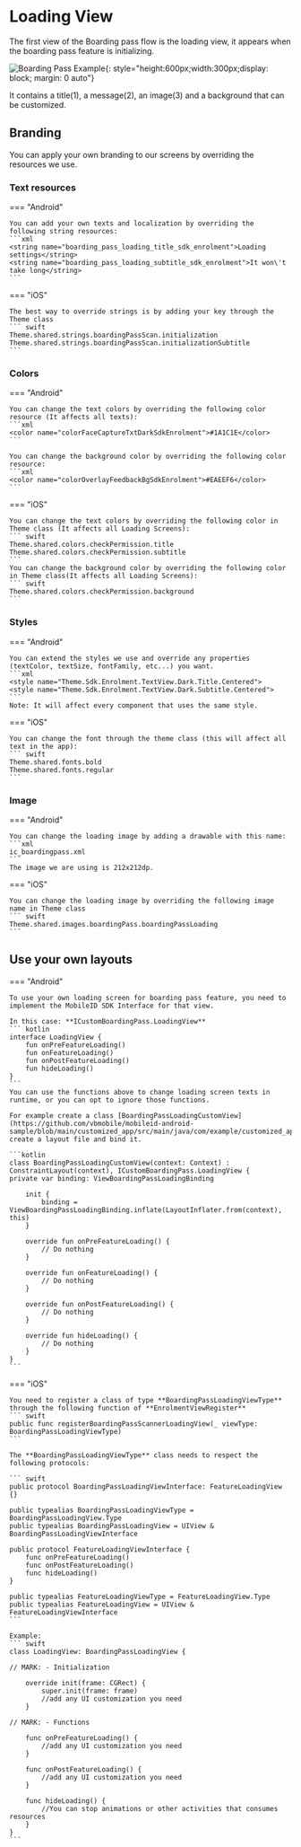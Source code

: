 # Loading View

The first view of the Boarding pass flow is the loading view, it appears when the boarding pass feature is initializing.

![Boarding Pass Example](Assets/BP_Loading_Frame_Labeled.png "Boarding Pass Default Loading Screen"){: style="height:600px;width:300px;display: block; margin: 0 auto"}

It contains a title(1), a message(2), an image(3) and a background that can be customized.

## Branding

You can apply your own branding to our screens by overriding the resources we use.

### Text resources

=== "Android"

    You can add your own texts and localization by overriding the following string resources:
    ```xml
    <string name="boarding_pass_loading_title_sdk_enrolment">Loading settings</string>
    <string name="boarding_pass_loading_subtitle_sdk_enrolment">It won\'t take long</string>
    ```

=== "iOS"

    The best way to override strings is by adding your key through the Theme class
    ``` swift
    Theme.shared.strings.boardingPassScan.initialization
    Theme.shared.strings.boardingPassScan.initializationSubtitle
    ```

### Colors
=== "Android"

    You can change the text colors by overriding the following color resource (It affects all texts):
    ```xml
    <color name="colorFaceCaptureTxtDarkSdkEnrolment">#1A1C1E</color>
    ```

    You can change the background color by overriding the following color resource:
    ```xml
    <color name="colorOverlayFeedbackBgSdkEnrolment">#EAEEF6</color>
    ```

=== "iOS"

    You can change the text colors by overriding the following color in Theme class (It affects all Loading Screens):
    ``` swift
    Theme.shared.colors.checkPermission.title
    Theme.shared.colors.checkPermission.subtitle
    ```
    You can change the background color by overriding the following color in Theme class(It affects all Loading Screens):
    ``` swift
    Theme.shared.colors.checkPermission.background
    ```

### Styles
=== "Android"

    You can extend the styles we use and override any properties (textColor, textSize, fontFamily, etc...) you want.
    ```xml
    <style name="Theme.Sdk.Enrolment.TextView.Dark.Title.Centered">
    <style name="Theme.Sdk.Enrolment.TextView.Dark.Subtitle.Centered">
    ```
    Note: It will affect every component that uses the same style.

=== "iOS"

    You can change the font through the theme class (this will affect all text in the app):
    ``` swift
    Theme.shared.fonts.bold
    Theme.shared.fonts.regular
    ```

### Image

=== "Android"

    You can change the loading image by adding a drawable with this name:
    ```xml
    ic_boardingpass.xml
    ```
    The image we are using is 212x212dp.

=== "iOS"

    You can change the loading image by overriding the following image name in Theme class
    ``` swift
    Theme.shared.images.boardingPass.boardingPassLoading
    ```

## Use your own layouts

=== "Android"

    To use your own loading screen for boarding pass feature, you need to implement the MobileID SDK Interface for that view.

    In this case: **ICustomBoardingPass.LoadingView**
    ``` kotlin
    interface LoadingView {
        fun onPreFeatureLoading()
        fun onFeatureLoading()
        fun onPostFeatureLoading()
        fun hideLoading()
    }
    ```
    You can use the functions above to change loading screen texts in runtime, or you can opt to ignore those functions.
    
    For example create a class [BoardingPassLoadingCustomView](https://github.com/vbmobile/mobileid-android-sample/blob/main/customized_app/src/main/java/com/example/customized_app/presentation/readBoardingPass/customViews/BoardingPassLoadingCustomView.kt), create a layout file and bind it.

    ```kotlin
    class BoardingPassLoadingCustomView(context: Context) :
    ConstraintLayout(context), ICustomBoardingPass.LoadingView {
    private var binding: ViewBoardingPassLoadingBinding
    
        init {
            binding = ViewBoardingPassLoadingBinding.inflate(LayoutInflater.from(context), this)
        }
    
        override fun onPreFeatureLoading() {
            // Do nothing
        }
    
        override fun onFeatureLoading() {
            // Do nothing
        }
    
        override fun onPostFeatureLoading() {
            // Do nothing
        }
    
        override fun hideLoading() {
            // Do nothing
        }
    }
    ```

=== "iOS"

    You need to register a class of type **BoardingPassLoadingViewType** through the following function of **EnrolmentViewRegister**
    ``` swift
    public func registerBoardingPassScannerLoadingView(_ viewType: BoardingPassLoadingViewType)
    ```
    
    The **BoardingPassLoadingViewType** class needs to respect the following protocols:
    
    ``` swift
    public protocol BoardingPassLoadingViewInterface: FeatureLoadingView {}   

    public typealias BoardingPassLoadingViewType = BoardingPassLoadingView.Type
    public typealias BoardingPassLoadingView = UIView & BoardingPassLoadingViewInterface
    
    public protocol FeatureLoadingViewInterface {
        func onPreFeatureLoading()
        func onPostFeatureLoading()
        func hideLoading()
    }

    public typealias FeatureLoadingViewType = FeatureLoadingView.Type
    public typealias FeatureLoadingView = UIView & FeatureLoadingViewInterface
    ```
    
    Example:
    ``` swift
    class LoadingView: BoardingPassLoadingView {
    
    // MARK: - Initialization

        override init(frame: CGRect) {
            super.init(frame: frame)
            //add any UI customization you need
        }
        
    // MARK: - Functions

        func onPreFeatureLoading() {
            //add any UI customization you need
        }

        func onPostFeatureLoading() {
            //add any UI customization you need
        }   

        func hideLoading() {
            //You can stop animations or other activities that consumes resources 
        }
    }
    ```